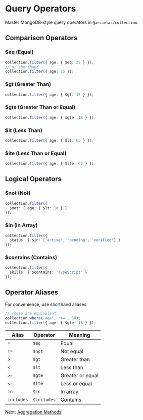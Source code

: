 # Query Operators

Master MongoDB-style query operators in `@arcaelas/collection`.

## Comparison Operators

### $eq (Equal)

```typescript
collection.filter({ age: { $eq: 25 } });
// or shorthand
collection.filter({ age: 25 });
```

### $gt (Greater Than)

```typescript
collection.filter({ age: { $gt: 18 } });
```

### $gte (Greater Than or Equal)

```typescript
collection.filter({ age: { $gte: 18 } });
```

### $lt (Less Than)

```typescript
collection.filter({ age: { $lt: 65 } });
```

### $lte (Less Than or Equal)

```typescript
collection.filter({ age: { $lte: 65 } });
```

## Logical Operators

### $not (Not)

```typescript
collection.filter({ 
  $not: { age: { $lt: 18 } }
});
```

### $in (In Array)

```typescript
collection.filter({
  status: { $in: ['active', 'pending', 'verified'] }
});
```

### $contains (Contains)

```typescript
collection.filter({
  skills: { $contains: 'TypeScript' }
});
```

## Operator Aliases

For convenience, use shorthand aliases:

```typescript
// These are equivalent
collection.where('age', '>=', 18);
collection.filter({ age: { $gte: 18 } });
```

| Alias | Operator | Meaning |
|-------|----------|---------|
| `=` | `$eq` | Equal |
| `!=` | `$not` | Not equal |
| `>` | `$gt` | Greater than |
| `<` | `$lt` | Less than |
| `>=` | `$gte` | Greater or equal |
| `<=` | `$lte` | Less or equal |
| `in` | `$in` | In array |
| `includes` | `$includes` | Contains |

Next: [Aggregation Methods](aggregation-methods.md)
